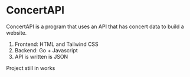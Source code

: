 # ConcertAPI

ConcertAPI is a program that uses an API that has concert data to build a website.

1. Frontend: HTML and Tailwind CSS
2. Backend: Go + Javascript
3. API is written is JSON

Project still in works
